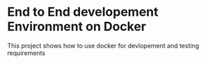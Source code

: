# End to End developement Environment on Docker
This project shows how to use docker for devlopement and testing requirements

<figure>
<img src="" alt="" />
</figure>
